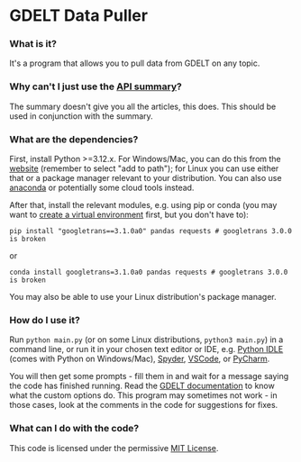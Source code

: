 # GDELT Data Puller
### What is it?
It's a program that allows you to pull data from GDELT on any topic.
### Why can't I just use the [API summary](https://api.gdeltproject.org/api/v2/summary/summary)?
The summary doesn't give you all the articles, this does. This should be used in conjunction with the summary.
### What are the dependencies?
First, install Python >=3.12.x. For Windows/Mac, you can do this from the [website](https://www.python.org/downloads/) (remember to select "add to path"); for Linux you can use either that or a package manager relevant to your distribution. You can also use [anaconda](https://www.anaconda.com/) or potentially some cloud tools instead.

After that, install the relevant modules, e.g. using pip or conda (you may want to [create a virtual environment](https://docs.python.org/3/library/venv.html) first, but you don't have to):
```shell
pip install "googletrans==3.1.0a0" pandas requests # googletrans 3.0.0 is broken 
```
or
```shell
conda install googletrans=3.1.0a0 pandas requests # googletrans 3.0.0 is broken 
```
You may also be able to use your Linux distribution's package manager. 
### How do I use it?
Run `python main.py` (or on some Linux distributions, `python3 main.py`) in a command line, or run it in your chosen text editor or IDE, e.g. [Python IDLE](https://docs.python.org/3/library/idle.html) (comes with Python on Windows/Mac), [Spyder](https://www.spyder-ide.org/), [VSCode](https://code.visualstudio.com/), or [PyCharm](https://www.jetbrains.com/pycharm/).  

You will then get some prompts - fill them in and wait for a message saying the code has finished running. Read the [GDELT documentation](https://blog.gdeltproject.org/gdelt-doc-2-0-api-debuts/) to know what the custom options do. This program may sometimes not work - in those cases, look at the comments in the code for suggestions for fixes.
### What can I do with the code?
This code is licensed under the permissive [MIT License](LICENSE).